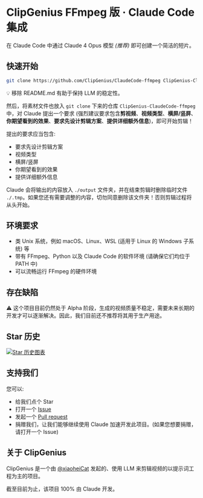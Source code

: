 # ClipGenius FFmpeg 版 · Claude Code 集成

在 Claude Code 中通过 Claude 4 Opus 模型 *(推荐)* 即可创建一个简洁的短片。

## 快速开始

```bash
git clone https://github.com/ClipGenius/ClaudeCode-ffmpeg ClipGenius-ClaudeCode-ffmpeg && cd ClipGenius-ClaudeCode-ffmpeg && rm README.md && claude
```

💡 移除 README.md 有助于保持 LLM 的稳定性。

然后，将素材文件也放入 `git clone` 下来的仓库 `ClipGenius-ClaudeCode-ffmpeg` 中，对 Claude 提出一个要求 (强烈建议要求包含**剪视频**、**视频类型**、**横屏/竖屏**、**你期望看到的效果**、**要求先设计剪辑方案**、**提供详细额外信息**)，即可开始剪辑！

提出的要求应当包含: 

- 要求先设计剪辑方案
- 视频类型
- 横屏/竖屏
- 你期望看到的效果
- 提供详细额外信息

Claude 会将输出的内容放入 `./output` 文件夹，并在结束剪辑时删除临时文件 `./.tmp`。如果您还有需要调整的内容，切勿同意删除该文件夹！否则剪辑过程将从头开始。

## 环境要求

- 类 Unix 系统，例如 macOS、Linux、WSL (适用于 Linux 的 Windows 子系统) 等
- 带有 FFmpeg、Python 以及 Claude Code 的软件环境 (请确保它们均位于 PATH 中)
- 可以流畅运行 FFmpeg 的硬件环境

## 存在缺陷

⚠️ 这个项目目前仍然处于 Alpha 阶段，生成的视频质量不稳定，需要未来长期的开发才可以逐渐解决。因此，我们目前还不推荐将其用于生产用途。

## Star 历史

[![Star 历史图表](https://api.star-history.com/svg?repos=ClipGenius/ClaudeCode-ffmpeg&type=Date)](https://www.star-history.com/#ClipGenius/ClaudeCode-ffmpeg&Date)

## 支持我们

您可以: 

- 给我们点个 Star
- 打开一个 [Issue](https://github.com/ClipGenius/ClaudeCode-ffmpeg/issues)
- 发起一个 [Pull request](https://github.com/ClipGenius/ClaudeCode-ffmpeg/pulls)
- 捐赠我们，让我们能够继续使用 Claude 加速开发此项目。(如果您想要捐赠，请打开一个 Issue)

## 关于 ClipGenius

ClipGenius 是一个由 [@xiaoheiCat](https://github.com/xiaoheiCat) 发起的、使用 LLM 来剪辑视频的以提示词工程为主的项目。

截至目前为止，该项目 100% 由 Claude 开发。
